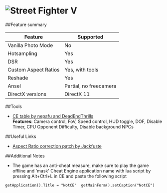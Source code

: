 ![Street Fighter V](Images/SFVAE-header.png)
==========

##Feature summary

Feature | Supported
--|--
Vanilla Photo Mode | No
Hotsampling | Yes
DSR | Yes
Custom Aspect Ratios | Yes, with tools 
Reshade | Yes
Ansel | Partial, no freecamera
DirectX versions | DirectX 11
 
##Tools

* [CE table by nepafu and DeadEndThrills](https://drive.google.com/file/d/0B1C4-Ir8bNmUTE9YUlY2WUR6b1k/view)  
**Features**: Camera control, FoV, Speed control, HUD toggle, DOF, Disable Timer, CPU Opponent Difficulty, Disable background NPCs

##Useful Links

* [Aspect Ratio correction patch by Jackfuste](http://www.wsgf.org/forums/viewtopic.php?p=172340#p172340)

##Additional Notes
* The game has an anti-cheat measure, make sure to play the game offline and 'mask' Cheat Engine application name with lua script by pressing Alt+Ctrl+L in CE and paste the following script 

`getApplication().Title = "NotCE" 
getMainForm().setCaption("NotCE")`
